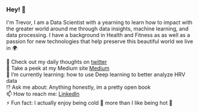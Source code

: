 ### Hey! 👋

I'm Trevor, I am a Data Scientist with a yearning to learn how to impact with the greater world around me through data insights, machine learning, and data processing. I have a background in Health and Fitness as as well as a passion for new technologies that help preserve this beautiful world we live in 🌍

💬 Check out my daily thoughts on [twitter](https://twitter.com/TrevorWJames1)  
📝 Take a peek at my Medium site [Medium](https://trevorwillemjames.medium.com/)  
🌱 I’m currently learning: how to use Deep learning to better analyze HRV data  
⁉️ Ask me about: Anything honestly, im a pretty open book  
📫 How to reach me: [LinkedIn](https://www.linkedin.com/in/trevorwjames/)  
⚡ Fun fact: I actually enjoy being cold 🥶 more than I like being hot 🥵  
